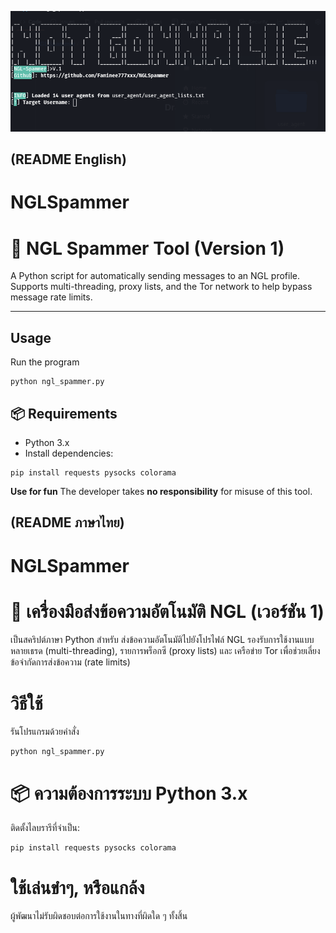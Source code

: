 ![NGLSpammer](Img/nglspammer.png)

## (README English)
# NGLSpammer
# 📩 NGL Spammer Tool (Version 1)

A Python script for automatically sending messages to an NGL profile.
Supports multi-threading, proxy lists, and the Tor network to help bypass message rate limits.


---
## Usage
Run the program
```
python ngl_spammer.py
```

## 📦 Requirements
- Python 3.x
- Install dependencies:
```
pip install requests pysocks colorama
```
**Use for fun**
The developer takes **no responsibility** for misuse of this tool.



## (README ภาษาไทย)
# NGLSpammer
# 📩 เครื่องมือส่งข้อความอัตโนมัติ NGL (เวอร์ชัน 1)

เป็นสคริปต์ภาษา Python สำหรับ ส่งข้อความอัตโนมัติไปยังโปรไฟล์ NGL
รองรับการใช้งานแบบ หลายเธรด (multi-threading), รายการพร็อกซี (proxy lists) และ เครือข่าย Tor เพื่อช่วยเลี่ยงข้อจำกัดการส่งข้อความ (rate limits)

# วิธีใช้
รันโปรแกรมด้วยคำสั่ง
```
python ngl_spammer.py
```

# 📦 ความต้องการระบบ Python 3.x
ติดตั้งไลบรารีที่จำเป็น:
```
pip install requests pysocks colorama
```

# ใช้เล่นขําๆ, หรือแกล้ง
ผู้พัฒนาไม่รับผิดชอบต่อการใช้งานในทางที่ผิดใด ๆ ทั้งสิ้น
